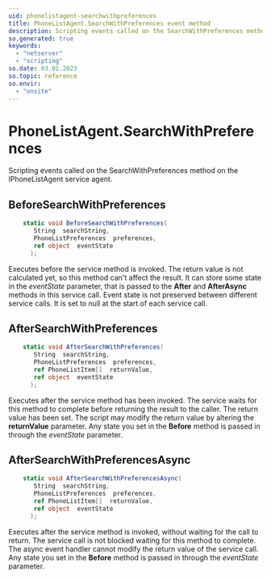 ```yaml
---
uid: phonelistagent-searchwithpreferences
title: PhoneListAgent.SearchWithPreferences event method
description: Scripting events called on the SearchWithPreferences method on the PhoneListAgent service agent.
so.generated: true
keywords:
  - "netserver"
  - "scripting"
so.date: 03.01.2023
so.topic: reference
so.envir:
  - "onsite"
---
```

# PhoneListAgent.SearchWithPreferences

Scripting events called on the <see cref='M:SuperOffice.CRM.Services.IPhoneListAgent.SearchWithPreferences'>SearchWithPreferences</see> method on the <see cref='IPhoneListAgent'>IPhoneListAgent</see>  service agent.

## BeforeSearchWithPreferences
```cs
    static void BeforeSearchWithPreferences(
       String  searchString,
       PhoneListPreferences  preferences,
       ref object  eventState
      );
```
Executes before the service method is invoked.
The return value is not calculated yet, so this method can't affect the result.
It can store some state in the *eventState* parameter, that is passed to the **After** and **AfterAsync** methods in this service call.
Event state is not preserved between different service calls. It is set to null at the start of each service call.
## AfterSearchWithPreferences
```cs
    static void AfterSearchWithPreferences(
       String  searchString,
       PhoneListPreferences  preferences,
       ref PhoneListItem[]  returnValue,
       ref object  eventState
      );
```
Executes after the service method has been invoked. The service waits for this method to complete before returning the result to the caller.
The return value has been set. The script may modify the return value by altering the **returnValue** parameter.
Any state you set in the **Before** method is passed in through the *eventState* parameter.
## AfterSearchWithPreferencesAsync
```cs
    static void AfterSearchWithPreferencesAsync(
       String  searchString,
       PhoneListPreferences  preferences,
       ref PhoneListItem[]  returnValue,
       ref object  eventState
      );
```
Executes after the service method is invoked, without waiting for the call to return.
The service call is not blocked waiting for this method to complete.
The async event handler cannot modify the return value of the service call.
Any state you set in the **Before** method is passed in through the *eventState* parameter.

